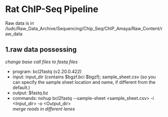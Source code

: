 # Rat ChIP-Seq Pipeline  
Raw data is in /ludc/Raw_Data_Archive/Sequencing/Chip_Seq/ChIP_Amaya/Raw_Content/raw_data
## 1.raw data possessing
*change base call files to fastq files*
* program: bcl2fastq (v2.20.0.422)
* input: input_dir (contains $bgzf.bci $bgzf); sample_sheet.csv (so you can specify the sample sheet location and name, if different from the default.)
* output: $fastq.bz
* commands: nohup bcl2fastq --sample-sheet <sample_sheet.csv> -i <Input_dir> -o <Output_dir>  
*merge reads in different lanes*
